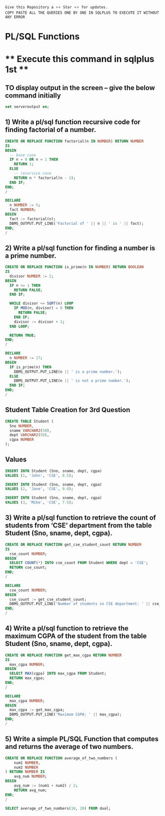 ```
Give this Repository a ⭐️⭐️ Star ⭐️⭐️ for updates.
COPY PASTE ALL THE QUERIES ONE BY ONE IN SQLPLUS TO EXECUTE IT WITHOUT ANY ERROR
```

# PL/SQL Functions
# ** Execute this command in sqlplus 1st **
## TO display output in the screen – give the below command initially 
```sql
set serveroutput on;
```
## 1) Write a pl/sql function recursive code for finding factorial of a number.
```sql
CREATE OR REPLACE FUNCTION factorial(n IN NUMBER) RETURN NUMBER
IS
BEGIN
  -- base case
  IF n = 0 OR n = 1 THEN
    RETURN 1;
  ELSE
    -- recursive case
    RETURN n * factorial(n - 1);
  END IF;
END;
/
```
```sql
DECLARE
  n NUMBER := 5;
  fact NUMBER;
BEGIN
  fact := factorial(n);
  DBMS_OUTPUT.PUT_LINE('Factorial of ' || n || ' is ' || fact);
END;
/
```

## 2) Write a pl/sql function for finding a number is a prime number.
```sql
CREATE OR REPLACE FUNCTION is_prime(n IN NUMBER) RETURN BOOLEAN
IS
  divisor NUMBER := 2;
BEGIN
  IF n <= 1 THEN
    RETURN FALSE;
  END IF;

  WHILE divisor <= SQRT(n) LOOP
    IF MOD(n, divisor) = 0 THEN
      RETURN FALSE;
    END IF;
    divisor := divisor + 1;
  END LOOP;

  RETURN TRUE;
END;
/
```
```sql
DECLARE
  n NUMBER := 17;
BEGIN
  IF is_prime(n) THEN
    DBMS_OUTPUT.PUT_LINE(n || ' is a prime number.');
  ELSE
    DBMS_OUTPUT.PUT_LINE(n || ' is not a prime number.');
  END IF;
END;
/
```
## Student Table Creation for 3rd Question
``` sql
CREATE TABLE Student (
  Sno NUMBER,
  sname VARCHAR2(50),
  dept VARCHAR2(50),
  cgpa NUMBER
);
```
## Values
```sql
INSERT INTO Student (Sno, sname, dept, cgpa)
VALUES (1, 'John', 'CSE', 8.5);

INSERT INTO Student (Sno, sname, dept, cgpa)
VALUES (2, 'Jane', 'CSE', 9.0);

INSERT INTO Student (Sno, sname, dept, cgpa)
VALUES (3, 'Mike', 'CSE', 7.5);
```
## 3) Write a pl/sql function to retrieve the count of students from ‘CSE’ department from the table Student (Sno, sname, dept, cgpa).
```sql
CREATE OR REPLACE FUNCTION get_cse_student_count RETURN NUMBER
IS
  cse_count NUMBER;
BEGIN
  SELECT COUNT(*) INTO cse_count FROM Student WHERE dept = 'CSE';
  RETURN cse_count;
END;
/
```
```sql
DECLARE
  cse_count NUMBER;
BEGIN
  cse_count := get_cse_student_count;
  DBMS_OUTPUT.PUT_LINE('Number of students in CSE department: ' || cse_count);
END;
/
```

## 4) Write a pl/sql function to retrieve the maximum CGPA of the student  from the table Student (Sno, sname, dept, cgpa).
```sql
CREATE OR REPLACE FUNCTION get_max_cgpa RETURN NUMBER
IS
  max_cgpa NUMBER;
BEGIN
  SELECT MAX(cgpa) INTO max_cgpa FROM Student;
  RETURN max_cgpa;
END;
/
```
```sql
DECLARE
  max_cgpa NUMBER;
BEGIN
  max_cgpa := get_max_cgpa;
  DBMS_OUTPUT.PUT_LINE('Maximum CGPA: ' || max_cgpa);
END;
/
```

## 5) Write a simple PL/SQL Function that computes and returns the average of two numbers.
```sql
CREATE OR REPLACE FUNCTION average_of_two_numbers (
    num1 NUMBER,
    num2 NUMBER
) RETURN NUMBER IS
    avg_num NUMBER;
BEGIN
    avg_num := (num1 + num2) / 2;
    RETURN avg_num;
END;
/
```
```sql
SELECT average_of_two_numbers(10, 20) FROM dual;
```
